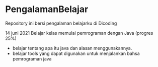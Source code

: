 # PengalamanBelajar
Repository ini bersi pengalaman belajarku di Dicoding 

14 juni 2021
Belajar kelas memulai pemrograman dengan Java (progres 25%)
  * belajar tentang apa itu java dan alasan menggunakannya.
  * belajar tools yang dapat digunakan untuk menjalankan bahsa pemrograman java
